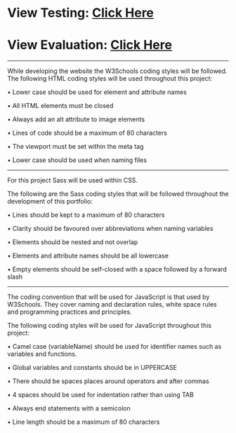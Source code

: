 
# View Testing: [Click Here](TESTING.md)
# View Evaluation: [Click Here](EVALUATION.md)
---------------------------------------------

While developing the website the W3Schools coding styles will be followed. The following HTML coding styles will be used throughout this project:

•	Lower case should be used for element and attribute names

•	All HTML elements must be closed

•	Always add an alt attribute to image elements

•	Lines of code should be a maximum of 80 characters

•	The viewport must be set within the meta tag

•	Lower case should be used when naming files

--------------------------

For this project Sass will be used within CSS.

The following are the Sass coding styles that will be followed throughout the development of this portfolio:

•	Lines should be kept to a maximum of 80 characters

•	Clarity should be favoured over abbreviations when naming variables

•	Elements should be nested and not overlap

•	Elements and attribute names should be all lowercase

•	Empty elements should be self-closed with a space followed by a forward slash

---------------------

The coding convention that will be used for JavaScript is that used by W3Schools. They cover naming and declaration rules, white space rules and programming practices and principles.

The following coding styles will be used for JavaScript throughout this project:

•	Camel case (variableName) should be used for identifier names such as variables and functions.

•	Global variables and constants should be in UPPERCASE

•	There should be spaces places around operators and after commas

•	4 spaces should be used for indentation rather than using TAB

•	Always end statements with a semicolon

•	Line length should be a maximum of 80 characters
